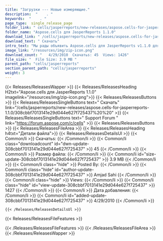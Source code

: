 ```yaml
---
title: "Загрузки --- Новые измеряющие." 
description:  "    . " 
keywords:  "    . " 
page_type:  single_release_page
folder_link: " cells/jasperreports/new-releases/aspose.cells-for-jasperreports-1.1.0/"
folder_name: "Aspose.cells для JasperReports 1.1.0"
download_link: " /cells/jasperreports/new-releases/aspose.cells-for-jasperreports-1.1.0/308cbbf7013141e29d044e627f725437"
download_text: " Скачать"
intro_text: "Мы рады объявить Aspose.cells для JasperReports v1.1.0 для пользователей! Wha ..."
image_link: "/resources/img/zip-icon.png"
download_count: "   4/29/2010  Скачатьs: 45  Views: 1426"
file_size: "  File Size: 3.9 MB "
parent_path: "cells/jasperreports"
section_parent_path: "cells/jasperreports"
weight: 3
---
```


{{< Releases/ReleasesWapper >}}
  {{< Releases/ReleasesHeading H2txt="Aspose.cells для JasperReports 1.1.0" imagelink="/resources/img/zip-icon.png">}}
  {{< Releases/ReleasesButtons >}}
    {{< Releases/ReleasesSingleButtons text=" Скачать" link="/cells/jasperreports/new-releases/aspose.cells-for-jasperreports-1.1.0/308cbbf7013141e29d044e627f725437%20%20" >}}
    {{< Releases/ReleasesSingleButtons text=" Support Forum " link="https://forum.aspose.com/c/cells" >}}
  {{< Releases/ReleasesButtons >}}
  {{< Releases/ReleasesFileArea >}}
    {{< Releases/ReleasesHeading h4txt="Детали файла">}}
    {{< Releases/ReleasesDetailsUl >}}
            {{< Common/li  >}} Скачатьs: {{< /Common/li >}} 
      {{< Common/li class="downloadcount" id="dwn-update-308cbbf7013141e29d044e627f725437" >}} 45 {{< /Common/li >}} 
      {{< Common/li  >}} Размер файла: {{< /Common/li >}} 
      {{< Common/li id="size-update-308cbbf7013141e29d044e627f725437" >}} 3.9 MB {{< /Common/li >}} 
      {{< Common/li  class="hide" >}} Posted By: {{< /Common/li >}} 
      {{< Common/li class="hide" id="author-update-308cbbf7013141e29d044e627f725437" >}} Amjad Sahi {{< /Common/li >}} 
      {{< Common/li class="hide"  >}} Views: {{< /Common/li >}} 
      {{< Common/li class="hide" id="view-update-308cbbf7013141e29d044e627f725437" >}} 1427 {{< /Common/li >}} 
      {{< Common/li  >}} Дата добавления: {{< /Common/li >}} 
      {{< Common/li id="added-update-308cbbf7013141e29d044e627f725437" >}} 4/29/2010 {{< /Common/li >}} 

    {{< /Releases/ReleasesDetailsUl >}}

  {{< Releases/ReleasesFileFeatures >}}
      
  {{< /Releases/ReleasesFileFeatures >}}
 {{< /Releases/ReleasesFileArea >}}
{{< /Releases/ReleasesWapper >}}


